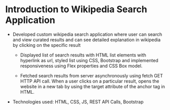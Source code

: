 # Introduction to Wikipedia Search Application

- Developed custom wikipedia search application where user can search and view curated results and can see detailed explanation in wikipedia by clicking on the specific result

    - Displayed list of search results with HTML list elements with hyperlink as url, styled list using CSS, Bootstrap and implemented responsiveness using Flex properties and CSS Box model.
    
    - Fetched search results from server asynchronously using fetch GET HTTP API call. When a user clicks on a particular result, opens the website in a new tab by using the target attribute of the anchor tag in HTML.

- Technologies used: HTML, CSS, JS, REST API Calls, Bootstrap